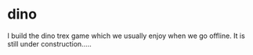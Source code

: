 # dino
I build the dino trex game which we usually enjoy when we go offline.
It is still under construction.....
